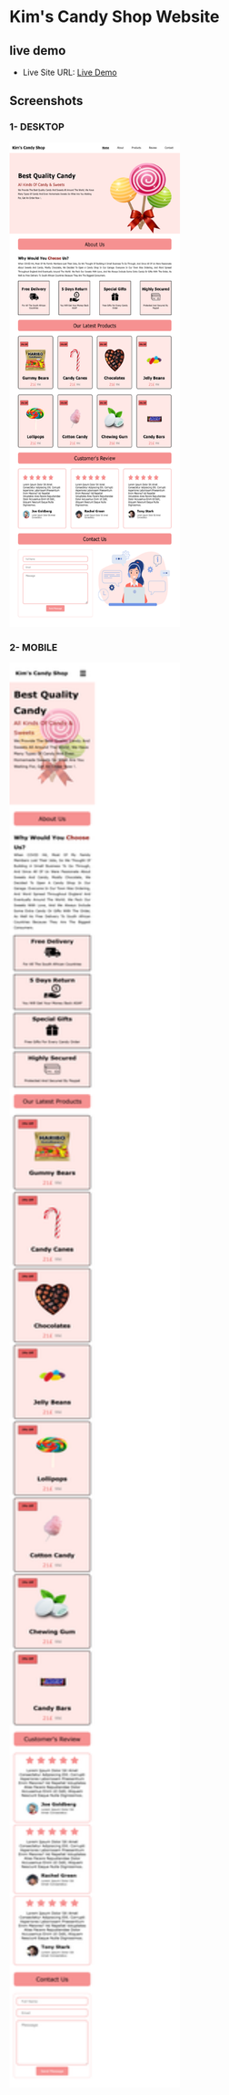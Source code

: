  <h1> Kim's Candy Shop Website </h1>
 <h2> live demo </h2>
<ul>
<li>Live Site URL:  <a href="https://merry-belekoy-47b1e0.netlify.app/"> Live Demo </a></li>
</ul> 
<h2>Screenshots</h2>
<h3>1- DESKTOP</h3>
<img SRC="images/desktop.png"  style="width:300px; height:850px;">
<h3>2- MOBILE</h3>
<img SRC="images/mobile.png"  style="width:300px; height:2500px;">


